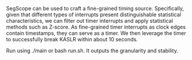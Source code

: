 SegScope can be used to craft a fine-grained timing source. Specifically, given that different types of interrupts present distinguishable statistical characteristics, we can filter out timer interrupts and apply statistical methods such as Z-score. As fine-grained timer interrupts as clock edges contain timestamps, they can serve as a timer. We then leverage the timer to successfully break KASLR within about 10 seconds.

Run using ./main or bash run.sh. It outputs the granularity and stability.
